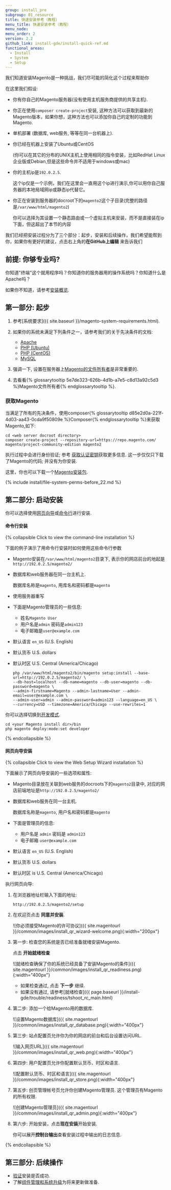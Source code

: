 ```yaml
---
group: install_pre
subgroup: 01_resource
title: 快速安装参考（教程）
menu_title: 快速安装参考（教程）
menu_node:
menu_order: 2
version: 2.2
github_link: install-gde/install-quick-ref.md
functional_areas:
  - Install
  - System
  - Setup
---
```


我们知道安装Magento是一种挑战，我们尽可能的简化这个过程来帮助你

在这里我们假设:

*	你有你自己的Magento服务器(没有使用主机服务商提供的共享主机).
*	你正在使用`composer create-project`安装, 这种方法可以获取到最新的Magento版本，如果你想，这种方法也可以添加你自己的定制的功能到Magento.
*	单机部署 (数据库, web服务, 等等在同一台机器上).
*	你已经在机器上安装了Ubuntu或CentOS

	(你可以在其它的分布的UNIX主机上使用相同的指令安装，比如RedHat Linux企业版或Debian,但是这些命令并不适用于windows或mac)
*	你的主机ip是`192.0.2.5`.

	这个ip仅是一个示例，我们在这里会一直用这个ip进行演示,你可以用你自己服务器的本地局域网ip或静态ip代替它。

*	你正在安装到服务器的docroot下的`magento2`这个子目录(完整的路径是`/var/www/html/magento2`)

	你可以选择为其设置一个静态路由或一个虚拟主机来安装，而不是直接装在ip下面，但这超出了本节的内容

我们已经把安装过程分为了三个部分：起步，安装和后续操作，我们希望能帮到你，如果你有更好的建议，点击右上角的**在GitHub上编辑** 来告诉我们

## 前提: 你够专业吗?

你知道"终端"这个就用程序吗？你知道你的服务器用的操作系统吗？你知道什么是Apache吗？

如果你不知道，请参考<a href="{{ page.baseurl }}/install-gde/bk-install-guide.html">安装概览</a>.

## 第一部分: 起步
1.	参考[系统要求]({{ site.baseurl }}/magento-system-requirements.html).
2.	如果你的系统未满足下列条件之一，请参考我们的关于先决条件的文档:

	*	<a href="{{ page.baseurl }}/install-gde/prereq/apache.html">Apache</a>
	*	<a href="{{ page.baseurl }}/install-gde/prereq/php-ubuntu.html">PHP (Ubuntu)</a>
	*	<a href="{{ page.baseurl }}/install-gde/prereq/php-centos.html">PHP (CentOS)</a>
	*	<a href="{{ page.baseurl }}/install-gde/prereq/mysql.html">MySQL</a>
3.	强调一下, 设置在服务器上<a href="{{ page.baseurl }}/install-gde/prereq/file-sys-perms-over.html">Magento的文件所有者</a>是非常重要的.
4.	去看看{% glossarytooltip 5e7de323-626b-4d1b-a7e5-c8d13a92c5d3 %}Magento文件所有者{% endglossarytooltip %}.

### 获取Magento
当满足了所有的先决条件，使用composer{% glossarytooltip d85e2d0a-221f-4d03-aa43-0cda9f50809e %}Composer{% endglossarytooltip %}来获取Magento,如下:

	cd <web server docroot directory>
	composer create-project --repository-url=https://repo.magento.com/ magento/project-community-edition magento2

执行过程中会进行身份验证; 参考 <a href="{{ page.baseurl }}/install-gde/prereq/connect-auth.html">获取认证密钥</a>获取更多信息. 这一步仅仅只下载了Magento的代码; 并没有为你安装.

<div class="bs-callout bs-callout-tip">
	<p>这里，你也可以下载一个<a href="{{ page.baseurl }}/install-gde/install/get-software.html">Magento安装包</a>.</p>
</div>

{% include install/file-system-perms-before_22.md %}

## 第二部分: 启动安装
你可以选择使用<a href="{{ page.baseurl }}/install-gde/install/web/install-web.html">网页向导</a>或<a href="{{ page.baseurl }}/install-gde/install/cli/install-cli.html">命令行</a>进行安装.

#### 命令行安装

{% collapsible Click to view the command-line installation %}

下面的例子演示了用命令行安装时如何使用这些命令行参数

*	Magento安装在`/var/www/html/magento2`目录下, 表示你的网店前台的地起是`http://192.0.2.5/magento2/`

*	数据库和web服务器在同一台主机上.

	数据库名称是`magento`, 用库名和密码都是`magento`

*	使用服务器重写

*	下面是Magento管理员的一些信息:

	*	姓名`Magento User`
	*	用户名是`admin` 密码是`admin123`
	*	电子邮箱是`user@example.com`

*	默认语言 `en_US` (U.S. English)
*	默认货币 U.S. dollars
*	默认时区 U.S. Central (America/Chicago)

		php /var/www/html/magento2/bin/magento setup:install --base-url=http://192.0.2.5/magento2/ \
		--db-host=localhost --db-name=magento --db-user=magento --db-password=magento \
		--admin-firstname=Magento --admin-lastname=User --admin-email=user@example.com \
		--admin-user=admin --admin-password=admin123 --language=en_US \
		--currency=USD --timezone=America/Chicago --use-rewrites=1

你可以选择切换到<a href="{{ page.baseurl }}/config-guide/cli/config-cli-subcommands-mode.html">开发模式</a>.

	cd <your Magento install dir>/bin
	php magento deploy:mode:set developer

{% endcollapsible %}

#### 网页向导安装

{% collapsible Click to view the Web Setup Wizard installation %}

下面展示了网页向导安装的一些选项和属性:

*	Magento目录放在关联到web服务的docroots下的`magento2`目录中, 对应的网店前端地址是`http://192.0.2.5/magento2/`

*	数据库和web服务在同一台主机.

	数据库名称是`magento`, 用户名和密码都是`magento`

*	下面是管理员的信息:

	*	用户名是 `admin` 密码是 `admin123`
	*	电子邮箱 `user@example.com`

*	默认语言 `en_US` (U.S. English)
*	默认货币 U.S. dollars
*	默认时区 is U.S. Central (America/Chicago)

执行网页向导:

1.	在浏览器地址栏输入下面的地址:

		http://192.0.2.5/magento2/setup
2.	在欢迎页点击 **同意并安装**.

	![你必须接受Magento的许可协议]({{ site.magentourl }}/common/images/install_qr_wizard-welcome.png){:width="200px"}
3.	第一步: 检查您的系统是否已经准备就绪安装Magento.

	点击 **开始就绪检查**

	![就绪检查确保了你的系统已经具备了安装Magento的条件]({{ site.magentourl }}/common/images/install_qr_readiness.png){:width="400px"}

	*	如果检查通过, 点击 **下一步** 继续.
	*	如果没有通过, 请参考[就绪检查]({{ page.baseurl }}/install-gde/trouble/readiness/tshoot_rc_main.html)
4.	第二步: 添加一个给Magento用的数据库.

	![设置Magento数据库]({{ site.magentourl }}/common/images/install_qr_database.png){:width="400px"}
5.	第三步: 站点配置页允许你为你的网店的前台和后台设置访问URL.

	![输入网页URL]({{ site.magentourl }}/common/images/install_qr_web.png){:width="400px"}
6.	第四步: 用户配置页允许你配置默认货币、时区和语言.

	![配置默认货币、时区和语言]({{ site.magentourl }}/common/images/install_qr_store.png){:width="400px"}
7.	第五步: 创页管理帐号页允许你创建Magento管理员. 这个管理员有Magento的所有权限.

	![创建Magento管理员]({{ site.magentourl }}/common/images/install_qr_admin.png){:width="400px"}
8.	第六步: 开始安装，点击**现在安装**开始安装.

	你可以展开**控制台输出**查看安装过程中输出的日志信息.

{% endcollapsible %}


## 第三部分: 后续操作
*	<a href="{{ page.baseurl }}/install-gde/install/verify.html">验证</a>安装是否成功.
*	了解<a href="{{ page.baseurl }}/comp-mgr/bk-compman-upgrade-guide.html">组件管理和系统升级</a>为将来更新做准备.
